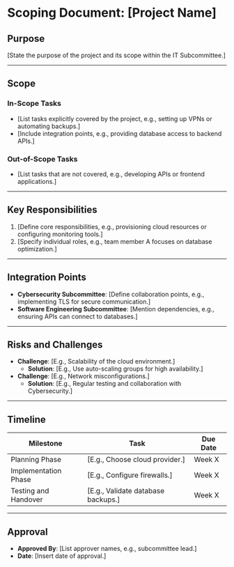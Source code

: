 # Scoping Document: [Project Name]

## Purpose
[State the purpose of the project and its scope within the IT Subcommittee.]

---

## Scope

### **In-Scope Tasks**
- [List tasks explicitly covered by the project, e.g., setting up VPNs or automating backups.]
- [Include integration points, e.g., providing database access to backend APIs.]

### **Out-of-Scope Tasks**
- [List tasks that are not covered, e.g., developing APIs or frontend applications.]

---

## Key Responsibilities
1. [Define core responsibilities, e.g., provisioning cloud resources or configuring monitoring tools.]
2. [Specify individual roles, e.g., team member A focuses on database optimization.]

---

## Integration Points
- **Cybersecurity Subcommittee**: [Define collaboration points, e.g., implementing TLS for secure communication.]
- **Software Engineering Subcommittee**: [Mention dependencies, e.g., ensuring APIs can connect to databases.]

---

## Risks and Challenges
- **Challenge**: [E.g., Scalability of the cloud environment.]
  - **Solution**: [E.g., Use auto-scaling groups for high availability.]
- **Challenge**: [E.g., Network misconfigurations.]
  - **Solution**: [E.g., Regular testing and collaboration with Cybersecurity.]

---

## Timeline
| **Milestone**             | **Task**                          | **Due Date** |
|---------------------------|------------------------------------|--------------|
| Planning Phase            | [E.g., Choose cloud provider.]     | Week X       |
| Implementation Phase      | [E.g., Configure firewalls.]       | Week X       |
| Testing and Handover      | [E.g., Validate database backups.] | Week X       |

---

## Approval
- **Approved By**: [List approver names, e.g., subcommittee lead.]
- **Date**: [Insert date of approval.]
